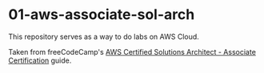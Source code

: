 # 01-aws-associate-sol-arch
This repository serves as a way to do labs on AWS Cloud.

Taken from freeCodeCamp's [AWS Certified Solutions Architect - Associate Certification](https://www.youtube.com/watch?v=c3Cn4xYfxJY&t=82265s) guide.